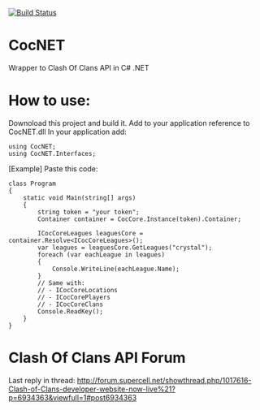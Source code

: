 [![Build Status](https://travis-ci.org/smietanka/CocNET.svg?branch=master)](https://travis-ci.org/smietanka/CocNET)
# CocNET
Wrapper to Clash Of Clans API in C# .NET

# How to use:
Downoload this project and build it.
Add to your application reference to CocNET.dll
In your application add: 
```
using CocNET;
using CocNET.Interfaces;
```

[Example] Paste this code:
```
class Program
{
    static void Main(string[] args)
    {
        string token = "your token";
        Container container = CocCore.Instance(token).Container;

        ICocCoreLeagues leaguesCore = container.Resolve<ICocCoreLeagues>();
        var leagues = leaguesCore.GetLeagues("crystal");
        foreach (var eachLeague in leagues)
        {
            Console.WriteLine(eachLeague.Name);
        }
        // Same with:
        // - ICocCoreLocations
        // - ICocCorePlayers
        // - ICocCoreClans
        Console.ReadKey();
    }
}
```

# Clash Of Clans API Forum
Last reply in thread: http://forum.supercell.net/showthread.php/1017616-Clash-of-Clans-developer-website-now-live%21?p=6934363&viewfull=1#post6934363
